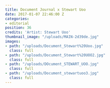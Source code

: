```yaml
---
title: Document Journal x Stewart Uoo
date: 2017-01-07 22:46:00 Z
categories:
- editorial
position: 36
credits: 'Artist: Stewart Uoo'
thumbnail_image: "/uploads/MAIN-2d39de.jpg"
images:
- path: "/uploads/Document_Stewart%20Uoo.jpg"
  class: full
- path: "/uploads/Document_Stewart%20UOO2.jpg"
  class: full
- path: "/uploads/DOcument_STEWART_UOO.jpg"
  class: full
- path: "/uploads/Document_stewartuoo3.jpg"
  class: full
---
```


